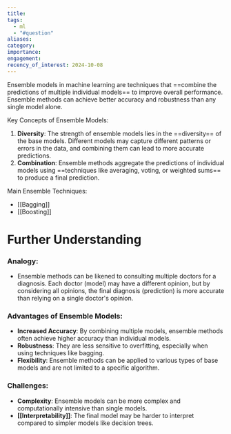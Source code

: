 ```yaml
---
title: 
tags:
  - ml
  - "#question"
aliases: 
category: 
importance: 
engagement: 
recency_of_interest: 2024-10-08
---
```

Ensemble models in machine learning are techniques that ==combine the predictions of multiple individual models== to improve overall performance. Ensemble methods can achieve better accuracy and robustness than any single model alone.

Key Concepts of Ensemble Models:
1. **Diversity**: The strength of ensemble models lies in the ==diversity== of the base models. Different models may capture different patterns or errors in the data, and combining them can lead to more accurate predictions.
2. **Combination**: Ensemble methods aggregate the predictions of individual models using ==techniques like averaging, voting, or weighted sums== to produce a final prediction.

Main Ensemble Techniques:
- [[Bagging]]
- [[Boosting]]
# Further Understanding
### Analogy:
- Ensemble methods can be likened to consulting multiple doctors for a diagnosis. Each doctor (model) may have a different opinion, but by considering all opinions, the final diagnosis (prediction) is more accurate than relying on a single doctor's opinion.

### Advantages of Ensemble Models:
- **Increased Accuracy**: By combining multiple models, ensemble methods often achieve higher accuracy than individual models.
- **Robustness**: They are less sensitive to overfitting, especially when using techniques like bagging.
- **Flexibility**: Ensemble methods can be applied to various types of base models and are not limited to a specific algorithm.

### Challenges:
- **Complexity**: Ensemble models can be more complex and computationally intensive than single models.
- **[[Interpretability]]**: The final model may be harder to interpret compared to simpler models like decision trees.